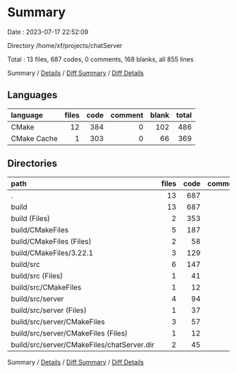 # Summary

Date : 2023-07-17 22:52:09

Directory /home/xf/projects/chatServer

Total : 13 files,  687 codes, 0 comments, 168 blanks, all 855 lines

Summary / [Details](details.md) / [Diff Summary](diff.md) / [Diff Details](diff-details.md)

## Languages
| language | files | code | comment | blank | total |
| :--- | ---: | ---: | ---: | ---: | ---: |
| CMake | 12 | 384 | 0 | 102 | 486 |
| CMake Cache | 1 | 303 | 0 | 66 | 369 |

## Directories
| path | files | code | comment | blank | total |
| :--- | ---: | ---: | ---: | ---: | ---: |
| . | 13 | 687 | 0 | 168 | 855 |
| build | 13 | 687 | 0 | 168 | 855 |
| build (Files) | 2 | 353 | 0 | 77 | 430 |
| build/CMakeFiles | 5 | 187 | 0 | 55 | 242 |
| build/CMakeFiles (Files) | 2 | 58 | 0 | 11 | 69 |
| build/CMakeFiles/3.22.1 | 3 | 129 | 0 | 44 | 173 |
| build/src | 6 | 147 | 0 | 36 | 183 |
| build/src (Files) | 1 | 41 | 0 | 10 | 51 |
| build/src/CMakeFiles | 1 | 12 | 0 | 5 | 17 |
| build/src/server | 4 | 94 | 0 | 21 | 115 |
| build/src/server (Files) | 1 | 37 | 0 | 8 | 45 |
| build/src/server/CMakeFiles | 3 | 57 | 0 | 13 | 70 |
| build/src/server/CMakeFiles (Files) | 1 | 12 | 0 | 5 | 17 |
| build/src/server/CMakeFiles/chatServer.dir | 2 | 45 | 0 | 8 | 53 |

Summary / [Details](details.md) / [Diff Summary](diff.md) / [Diff Details](diff-details.md)